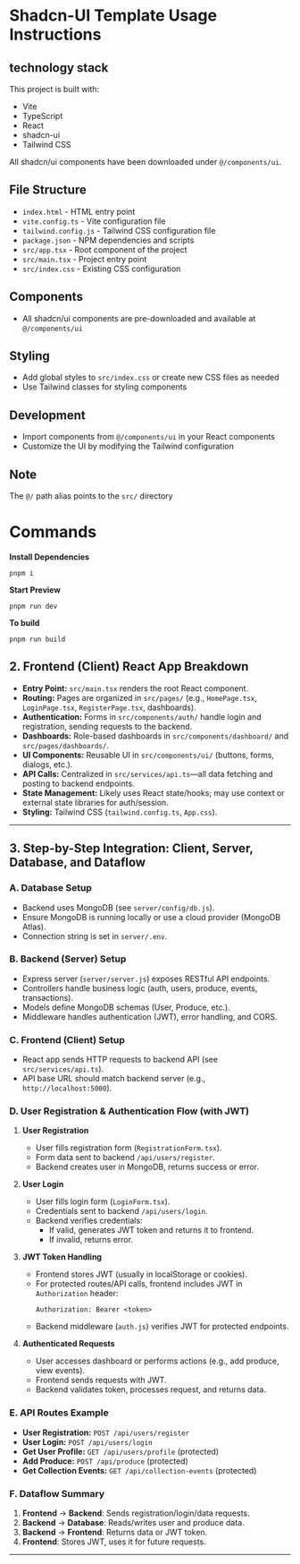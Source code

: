 # Shadcn-UI Template Usage Instructions

## technology stack

This project is built with:

- Vite
- TypeScript
- React
- shadcn-ui
- Tailwind CSS

All shadcn/ui components have been downloaded under `@/components/ui`.

## File Structure

- `index.html` - HTML entry point
- `vite.config.ts` - Vite configuration file
- `tailwind.config.js` - Tailwind CSS configuration file
- `package.json` - NPM dependencies and scripts
- `src/app.tsx` - Root component of the project
- `src/main.tsx` - Project entry point
- `src/index.css` - Existing CSS configuration

## Components

- All shadcn/ui components are pre-downloaded and available at `@/components/ui`

## Styling

- Add global styles to `src/index.css` or create new CSS files as needed
- Use Tailwind classes for styling components

## Development

- Import components from `@/components/ui` in your React components
- Customize the UI by modifying the Tailwind configuration

## Note

The `@/` path alias points to the `src/` directory

# Commands

**Install Dependencies**

```shell
pnpm i
```

**Start Preview**

```shell
pnpm run dev
```

**To build**

```shell
pnpm run build
```
## 2. **Frontend (Client) React App Breakdown**

- **Entry Point:** `src/main.tsx` renders the root React component.
- **Routing:** Pages are organized in `src/pages/` (e.g., `HomePage.tsx`, `LoginPage.tsx`, `RegisterPage.tsx`, dashboards).
- **Authentication:** Forms in `src/components/auth/` handle login and registration, sending requests to the backend.
- **Dashboards:** Role-based dashboards in `src/components/dashboard/` and `src/pages/dashboards/`.
- **UI Components:** Reusable UI in `src/components/ui/` (buttons, forms, dialogs, etc.).
- **API Calls:** Centralized in `src/services/api.ts`—all data fetching and posting to backend endpoints.
- **State Management:** Likely uses React state/hooks; may use context or external state libraries for auth/session.
- **Styling:** Tailwind CSS (`tailwind.config.ts`, `App.css`).

---

## 3. **Step-by-Step Integration: Client, Server, Database, and Dataflow**

### **A. Database Setup**
- Backend uses MongoDB (see `server/config/db.js`).
- Ensure MongoDB is running locally or use a cloud provider (MongoDB Atlas).
- Connection string is set in `server/.env`.

### **B. Backend (Server) Setup**
- Express server (`server/server.js`) exposes RESTful API endpoints.
- Controllers handle business logic (auth, users, produce, events, transactions).
- Models define MongoDB schemas (User, Produce, etc.).
- Middleware handles authentication (JWT), error handling, and CORS.

### **C. Frontend (Client) Setup**
- React app sends HTTP requests to backend API (see `src/services/api.ts`).
- API base URL should match backend server (e.g., `http://localhost:5000`).

### **D. User Registration & Authentication Flow (with JWT)**

1. **User Registration**
    - User fills registration form (`RegistrationForm.tsx`).
    - Form data sent to backend `/api/users/register`.
    - Backend creates user in MongoDB, returns success or error.

2. **User Login**
    - User fills login form (`LoginForm.tsx`).
    - Credentials sent to backend `/api/users/login`.
    - Backend verifies credentials:
        - If valid, generates JWT token and returns it to frontend.
        - If invalid, returns error.

3. **JWT Token Handling**
    - Frontend stores JWT (usually in localStorage or cookies).
    - For protected routes/API calls, frontend includes JWT in `Authorization` header:
        ```
        Authorization: Bearer <token>
        ```
    - Backend middleware (`auth.js`) verifies JWT for protected endpoints.

4. **Authenticated Requests**
    - User accesses dashboard or performs actions (e.g., add produce, view events).
    - Frontend sends requests with JWT.
    - Backend validates token, processes request, and returns data.

### **E. API Routes Example**

- **User Registration:** `POST /api/users/register`
- **User Login:** `POST /api/users/login`
- **Get User Profile:** `GET /api/users/profile` (protected)
- **Add Produce:** `POST /api/produce` (protected)
- **Get Collection Events:** `GET /api/collection-events` (protected)

### **F. Dataflow Summary**

1. **Frontend** → **Backend**: Sends registration/login/data requests.
2. **Backend** → **Database**: Reads/writes user and produce data.
3. **Backend** → **Frontend**: Returns data or JWT token.
4. **Frontend**: Stores JWT, uses it for future requests.

---


